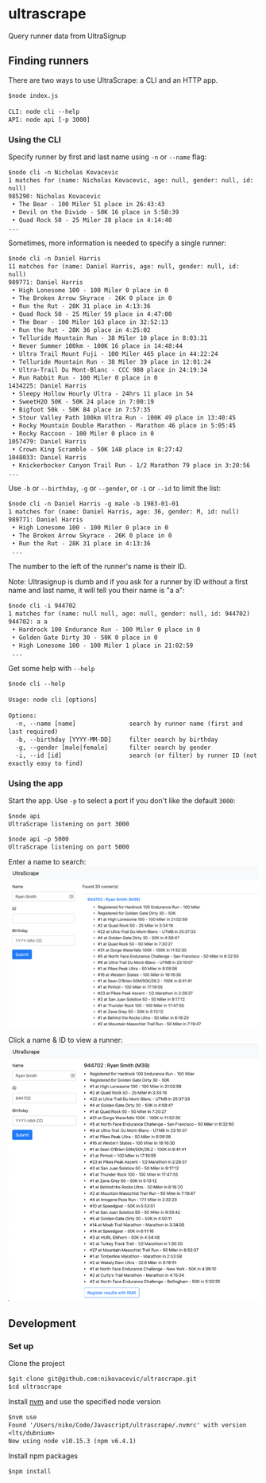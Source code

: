 # ultrascrape

Query runner data from UltraSignup

## Finding runners

There are two ways to use UltraScrape: a CLI and an HTTP app.
```
$node index.js

CLI: node cli --help
API: node api [-p 3000]
```

### Using the CLI

Specify runner by first and last name using `-n` or `--name` flag:
```
$node cli -n Nicholas Kovacevic
1 matches for (name: Nicholas Kovacevic, age: null, gender: null, id: null)
985290: Nicholas Kovacevic
 • The Bear - 100 Miler 51 place in 26:43:43
 • Devil on the Divide - 50K 16 place in 5:50:39
 • Quad Rock 50 - 25 Miler 28 place in 4:14:40
...
```

Sometimes, more information is needed to specify a single runner:
```
$node cli -n Daniel Harris
11 matches for (name: Daniel Harris, age: null, gender: null, id: null)
989771: Daniel Harris
 • High Lonesome 100 - 100 Miler 0 place in 0
 • The Broken Arrow Skyrace - 26K 0 place in 0
 • Run the Rut - 28K 31 place in 4:13:36
 • Quad Rock 50 - 25 Miler 59 place in 4:47:00
 • The Bear - 100 Miler 163 place in 32:52:13
 • Run the Rut - 28K 36 place in 4:25:02
 • Telluride Mountain Run - 38 Miler 10 place in 8:03:31
 • Never Summer 100km - 100K 16 place in 14:48:44
 • Ultra Trail Mount Fuji - 100 Miler 465 place in 44:22:24
 • Telluride Mountain Run - 38 Miler 39 place in 12:01:24
 • Ultra-Trail Du Mont-Blanc - CCC 980 place in 24:19:34
 • Run Rabbit Run - 100 Miler 0 place in 0
1434225: Daniel Harris
 • Sleepy Hollow Hourly Ultra - 24hrs 11 place in 54
 • SweetH2O 50K - 50K 24 place in 7:00:19
 • Bigfoot 50k - 50K 84 place in 7:57:35
 • Stour Valley Path 100km Ultra Run - 100K 49 place in 13:40:45
 • Rocky Mountain Double Marathon - Marathon 46 place in 5:05:45
 • Rocky Raccoon - 100 Miler 0 place in 0
1057479: Daniel Harris
 • Crown King Scramble - 50K 148 place in 8:27:42
1048033: Daniel Harris
 • Knickerbocker Canyon Trail Run - 1/2 Marathon 79 place in 3:20:56
...
```

Use `-b` or `--birthday`, `-g` or `--gender`, or `-i` or `--id` to limit the list:
```
$node cli -n Daniel Harris -g male -b 1983-01-01
1 matches for (name: Daniel Harris, age: 36, gender: M, id: null)
989771: Daniel Harris
 • High Lonesome 100 - 100 Miler 0 place in 0
 • The Broken Arrow Skyrace - 26K 0 place in 0
 • Run the Rut - 28K 31 place in 4:13:36
 ...
```

The number to the left of the runner's name is their ID.

Note: Ultrasignup is dumb and if you ask for a runner by ID without a first name and last name, it will tell you their name is "a a":
```
$node cli -i 944702
1 matches for (name: null null, age: null, gender: null, id: 944702)
944702: a a
 • Hardrock 100 Endurance Run - 100 Miler 0 place in 0
 • Golden Gate Dirty 30 - 50K 0 place in 0
 • High Lonesome 100 - 100 Miler 1 place in 21:02:59
 ...
```

Get some help with `--help`
```
$node cli --help

Usage: node cli [options]

Options:
  -n, --name [name]               search by runner name (first and last required)
  -b, --birthday [YYYY-MM-DD]     filter search by birthday
  -g, --gender [male|female]      filter search by gender
  -i, --id [id]                   search (or filter) by runner ID (not exactly easy to find)
```

### Using the app

Start the app. Use `-p` to select a port if you don't like the default `3000`:
```
$node api
UltraScrape listening on port 3000
```
```
$node api -p 5000
UltraScrape listening on port 5000
```

Enter a name to search:
![search](https://github.com/nikovacevic/ultrascrape/blob/master/readme/search.png)

Click a name & ID to view a runner:
![search](https://github.com/nikovacevic/ultrascrape/blob/master/readme/select.png)

## Development

### Set up

Clone the project
```
$git clone git@github.com:nikovacevic/ultrascrape.git
$cd ultrascrape
```

Install [nvm](https://github.com/nvm-sh/nvm) and use the specified node version
```
$nvm use
Found '/Users/niko/Code/Javascript/ultrascrape/.nvmrc' with version <lts/dubnium>
Now using node v10.15.3 (npm v6.4.1)
```

Install npm packages
```
$npm install
```
